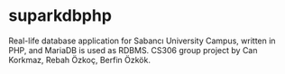 # suparkdbphp

Real-life database application for Sabancı University Campus, written in PHP, and MariaDB is used as RDBMS. 
CS306 group project by Can Korkmaz, Rebah Özkoç, Berfin Özkök.
